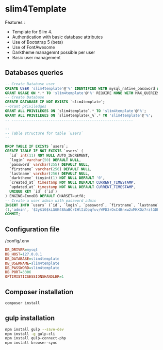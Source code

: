 # slim4Template

Features :

- Template for Slim 4.
- Authentication with basic database attributes
- Use of Bootstrap 5 (beta)
- Use of FontAwesome
- Darktheme managemnt possible per user
- Basic user management

## Databases queries

```sql
-- Create Database user
CREATE USER 'slim4template'@'%' IDENTIFIED WITH mysql_native_password AS '***';
GRANT USAGE ON *.* TO 'slim4template'@'%' REQUIRE NONE WITH MAX_QUERIES_PER_HOUR 0 MAX_CONNECTIONS_PER_HOUR 0 MAX_UPDATES_PER_HOUR 0 MAX_USER_CONNECTIONS 0;
-- Create Database
CREATE DATABASE IF NOT EXISTS `slim4template`;
--Grant priviledges
GRANT ALL PRIVILEGES ON `slim4template`.* TO 'slim4template'@'%';
GRANT ALL PRIVILEGES ON `slim4template\_%`.* TO 'slim4template'@'%'; 
-- --------------------------------------------------------

--
-- Table structure for table `users`
--

DROP TABLE IF EXISTS `users`;
CREATE TABLE IF NOT EXISTS `users` (
  `id` int(11) NOT NULL AUTO_INCREMENT,
  `login` varchar(50) DEFAULT NULL,
  `password` varchar(255) DEFAULT NULL,
  `firstname` varchar(256) DEFAULT NULL,
  `lastname` varchar(256) DEFAULT NULL,
  `darktheme` tinyint(1) NOT NULL DEFAULT '0',
  `created_at` timestamp NOT NULL DEFAULT CURRENT_TIMESTAMP,
  `updated_at` timestamp NOT NULL DEFAULT CURRENT_TIMESTAMP,
  UNIQUE KEY `id` (`id`)
) ENGINE=InnoDB DEFAULT CHARSET=utf8;
-- Create a user admin with password admin
INSERT INTO `users` (`id`, `login`, `password`, `firstname`, `lastname`,`darktheme`) VALUES
(1,'admin', '$2y$10$kLGGK48AaBCrIHlIiDpqfuv/WPD3rOxC4Bnxw2xMKXOz7rzlGDPbq', 'Admin', 'Admin', 1);
COMMIT;
```

## Configuration file

/config/.env

```ini
DB_DRIVER=mysql
DB_HOST=127.0.0.1
DB_DATABASE=slim4template
DB_USERNAME=slim4template
DB_PASSWORD=slim4template
DB_PORT=3306
OPTIMISTICSESSIONSHANDLER=1
```

## Composer installation

```bash
composer install
```

## gulp installation

```bash
npm install gulp --save-dev
npm install -g gulp-cli
npm install gulp-connect-php
npm install browser-sync
```
